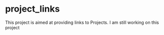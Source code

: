 # project_links

This project is aimed at providing links to Projects. I am still working on this project
